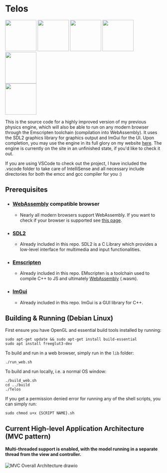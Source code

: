 # Telos 
<img src="https://github.com/Argyraspides/Sarissa/assets/95353936/88658146-38ca-4dc7-896f-4166f3aed94a" width="auto" height="100"></img>
<img src="https://github.com/Argyraspides/Sarissa/assets/95353936/bd56954d-c437-493e-9231-f8ed43eeab45" width="auto" height="100"></img>
<img src="https://github.com/Argyraspides/Sarissa/assets/95353936/974f9011-08a2-4f5e-8a65-1d8b1b1bab1b" width="auto" height="100"></img>
<img src="https://github.com/Argyraspides/Telos/assets/95353936/17432b8f-b17f-4222-92f0-c97231afbb0a" width="auto" height="100"></img> 
<img src="https://github.com/Argyraspides/Telos/assets/95353936/2fd4e08b-a1af-4f22-936e-c82f46fe4a7c" width="auto" height="100"></img>  
<img src="https://github.com/Argyraspides/Sarissa/assets/95353936/6e619ad7-d610-431d-9c0f-76ac519d074b" width="auto" height="100"></img>  


This is the source code for a highly improved version of my previous physics engine, which will also be able to run on any modern browser through the Emscripten toolchain (compilation into WebAssembly).
It uses the SDL2 graphics library for graphics output and ImGui for the UI. Upon completion, you may use the engine in its full glory on my website [here](https://gaugamela.me). The engine is currently on the site
in an unfinished state, if you'd like to check it out.

If you are using VSCode to check out the project, I have included the .vscode folder to take care of IntelliSense and all necessary include directories for both the emcc and gcc compiler for you :)

## Prerequisites
- ### [WebAssembly](https://developer.mozilla.org/en-US/docs/WebAssembly) compatible browser
  - Nearly all modern browsers support WebAssembly. If you want to check if your browser is supported see [this page](https://caniuse.com/wasm).
- ### [SDL2](https://www.libsdl.org/)
  - Already included in this repo. SDL2 is a C Library which provides a low-level interface for multimedia and input functionalities.
- ### [Emscripten](https://emscripten.org/index.html)
  - Already included in this repo. EMscripten is a toolchain used to compile C++ to JS and ultimately [WebAssembly](https://developer.mozilla.org/en-US/docs/WebAssembly) (.wasm).
- ### [ImGui](https://github.com/ocornut/imgui)
  - Already included in this repo. ImGui is a GUI library for C++.
## Building & Running (Debian Linux)
First ensure you have OpenGL and essential build tools installed by running:
```
sudo apt-get update && sudo apt-get install build-essential
sudo apt install freeglut3-dev
```
To build and run in a web browser, simply run in the ``lib`` folder:
```
./run_web.sh
```
To build and run locally, i.e. a normal OS window:
```
./build_web.sh
cd ../build
./Telos
```
If you get a permission denied error for running any of the shell scripts, you can simply run:

```
sudo chmod u+x {SCRIPT NAME}.sh
```
## Current High-level Application Architecture (MVC pattern)
#### Multi-threaded support is enabled, with the model running in a separate thread from the view and controller.
![MVC Overall Architecture drawio](https://github.com/Argyraspides/Telos/assets/95353936/c0a076dd-010f-4cdf-93a9-d3f537143780)
